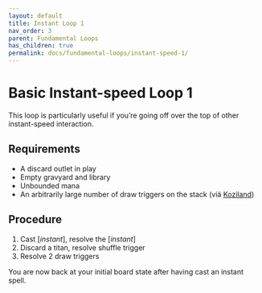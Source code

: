 ```yaml
---
layout: default
title: Instant Loop 1
nav_order: 3
parent: Fundamental Loops
has_children: true
permalink: docs/fundamental-loops/instant-speed-1/
---
```


# Basic Instant-speed Loop 1

This loop is particularly useful if you’re going off over the top of other instant-speed interaction.

## Requirements 

* A discard outlet in play
* Empty gravyard and library
* Unbounded mana
* An arbitrarily large number of draw triggers on the stack (viä [Koziland](./koziland.md))

## Procedure

1. Cast [*instant*], resolve the [*instant*]
1. Discard a titan, resolve shuffle trigger
1. Resolve 2 draw triggers

You are now back at your initial board state after having cast an instant spell.
